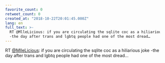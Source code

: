 ```yaml
---
favorite_count: 0
retweet_count: 0
created_at: "2018-10-22T20:01:45.000Z"
lang: en
full_text: >-
  RT @MlleLicious: if you are circulating the sqlite coc as a hiliarious joke
  -the day after trans and lgbtq people had one of the most dread…
---
```


RT [@MlleLicious](https://twitter.com/MlleLicious): if you are circulating the
sqlite coc as a hiliarious joke -the day after trans and lgbtq people had one of
the most dread…
